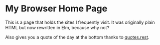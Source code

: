 # My Browser Home Page

This is a page that holds the sites I frequently visit. It was originally plain HTML but
now rewritten in Elm, because why not? 

Also gives you a quote of the day at the bottom thanks to [quotes.rest](http://quotes.rest/).
